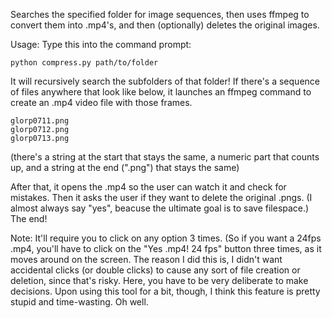 Searches the specified folder for image sequences, then uses ffmpeg to convert them into .mp4's, and then (optionally) deletes the original images.

Usage: Type this into the command prompt:

```
python compress.py path/to/folder
```

It will recursively search the subfolders of that folder! If there's a sequence of files anywhere that look like below, it launches an ffmpeg command to create an .mp4 video file with those frames.
```
glorp0711.png
glorp0712.png
glorp0713.png
```
(there's a string at the start that stays the same, a numeric part that counts up, and a string at the end (".png") that stays the same)

After that, it opens the .mp4 so the user can watch it and check for mistakes. Then it asks the user if they want to delete the original .pngs. (I almost always say "yes", beacuse the ultimate goal is to save filespace.) The end!

Note: It'll require you to click on any option 3 times. (So if you want a 24fps .mp4, you'll have to click on the "Yes .mp4! 24 fps" button three times, as it moves around on the screen. The reason I did this is, I didn't want accidental clicks (or double clicks) to cause any sort of file creation or deletion, since that's risky. Here, you have to be very deliberate to make decisions. Upon using this tool for a bit, though, I think this feature is pretty stupid and time-wasting. Oh well.
